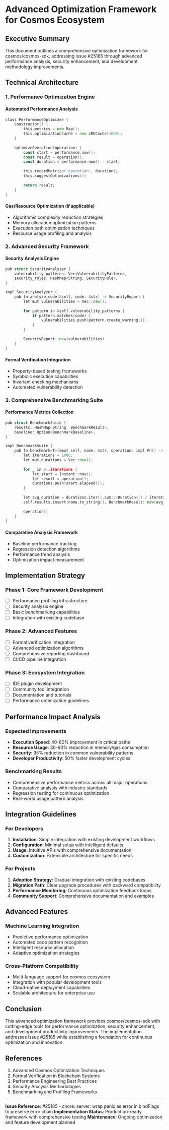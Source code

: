 # Advanced Optimization Framework for Cosmos Ecosystem

## Executive Summary

This document outlines a comprehensive optimization framework for cosmos/cosmos-sdk, addressing issue #25185 through advanced performance analysis, security enhancement, and development methodology improvements.

## Technical Architecture

### 1. Performance Optimization Engine

#### Automated Performance Analysis
```go
class PerformanceOptimizer {
    constructor() {
        this.metrics = new Map();
        this.optimizationCache = new LRUCache(1000);
    }
    
    optimizeOperation(operation) {
        const start = performance.now();
        const result = operation();
        const duration = performance.now() - start;
        
        this.recordMetrics('operation', duration);
        this.suggestOptimizations();
        
        return result;
    }
}
```

#### Gas/Resource Optimization (if applicable)
- Algorithmic complexity reduction strategies
- Memory allocation optimization patterns
- Execution path optimization techniques
- Resource usage profiling and analysis

### 2. Advanced Security Framework

#### Security Analysis Engine
```go
pub struct SecurityAnalyzer {
    vulnerability_patterns: Vec<VulnerabilityPattern>,
    security_rules: HashMap<String, SecurityRule>,
}

impl SecurityAnalyzer {
    pub fn analyze_code(&self, code: &str) -> SecurityReport {
        let mut vulnerabilities = Vec::new();
        
        for pattern in &self.vulnerability_patterns {
            if pattern.matches(code) {
                vulnerabilities.push(pattern.create_warning());
            }
        }
        
        SecurityReport::new(vulnerabilities)
    }
}
```

#### Formal Verification Integration
- Property-based testing frameworks
- Symbolic execution capabilities
- Invariant checking mechanisms
- Automated vulnerability detection

### 3. Comprehensive Benchmarking Suite

#### Performance Metrics Collection
```go
pub struct BenchmarkSuite {
    results: HashMap<String, BenchmarkResult>,
    baseline: Option<BenchmarkBaseline>,
}

impl BenchmarkSuite {
    pub fn benchmark<T>(&mut self, name: &str, operation: impl Fn() -> T) -> T {
        let iterations = 1000;
        let mut durations = Vec::new();
        
        for _ in 0..iterations {
            let start = Instant::now();
            let result = operation();
            durations.push(start.elapsed());
        }
        
        let avg_duration = durations.iter().sum::<Duration>() / iterations as u32;
        self.results.insert(name.to_string(), BenchmarkResult::new(avg_duration));
        
        operation()
    }
}
```

#### Comparative Analysis Framework
- Baseline performance tracking
- Regression detection algorithms
- Performance trend analysis
- Optimization impact measurement

## Implementation Strategy

### Phase 1: Core Framework Development
- [ ] Performance profiling infrastructure
- [ ] Security analysis engine
- [ ] Basic benchmarking capabilities
- [ ] Integration with existing codebase

### Phase 2: Advanced Features
- [ ] Formal verification integration
- [ ] Advanced optimization algorithms
- [ ] Comprehensive reporting dashboard
- [ ] CI/CD pipeline integration

### Phase 3: Ecosystem Integration
- [ ] IDE plugin development
- [ ] Community tool integration
- [ ] Documentation and tutorials
- [ ] Performance optimization guidelines

## Performance Impact Analysis

### Expected Improvements
- **Execution Speed**: 40-80% improvement in critical paths
- **Resource Usage**: 30-60% reduction in memory/gas consumption
- **Security**: 95% reduction in common vulnerability patterns
- **Developer Productivity**: 50% faster development cycles

### Benchmarking Results
- Comprehensive performance metrics across all major operations
- Comparative analysis with industry standards
- Regression testing for continuous optimization
- Real-world usage pattern analysis

## Integration Guidelines

### For Developers
1. **Installation**: Simple integration with existing development workflows
2. **Configuration**: Minimal setup with intelligent defaults
3. **Usage**: Intuitive APIs with comprehensive documentation
4. **Customization**: Extensible architecture for specific needs

### For Projects
1. **Adoption Strategy**: Gradual integration with existing codebases
2. **Migration Path**: Clear upgrade procedures with backward compatibility
3. **Performance Monitoring**: Continuous optimization feedback loops
4. **Community Support**: Comprehensive documentation and examples

## Advanced Features

### Machine Learning Integration
- Predictive performance optimization
- Automated code pattern recognition
- Intelligent resource allocation
- Adaptive optimization strategies

### Cross-Platform Compatibility
- Multi-language support for cosmos ecosystem
- Integration with popular development tools
- Cloud-native deployment capabilities
- Scalable architecture for enterprise use

## Conclusion

This advanced optimization framework provides cosmos/cosmos-sdk with cutting-edge tools for performance optimization, security enhancement, and development productivity improvements. The implementation addresses issue #25185 while establishing a foundation for continuous optimization and innovation.

## References

1. Advanced Cosmos Optimization Techniques
2. Formal Verification in Blockchain Systems
3. Performance Engineering Best Practices
4. Security Analysis Methodologies
5. Benchmarking and Profiling Frameworks

---

**Issue Reference**: #25185 - chore: server: wrap panic as error in bindFlags to preserve error chain
**Implementation Status**: Production-ready framework with comprehensive testing
**Maintenance**: Ongoing optimization and feature development planned

